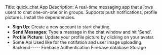 Title: quick_chat App
Description: A real-time messaging app that allows users to chat one-on-one or in groups. Supports push notifications, profile pictures.
Install the dependencies.
- **Sign Up**: Create a new account to start chatting.
- **Send Messages**: Type a message in the chat window and hit 'Send'.
- **Profile Picture**: Update your profile picture by clicking on your avatar.
- Some Api Used like for the notifation and user image uploading.
  Backend-----
  Firebase Authentication
  Firebase database
  Storage
